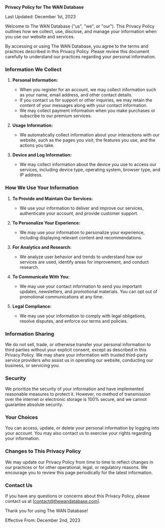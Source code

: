 **Privacy Policy for The WAN Database**

Last Updated: December 1st, 2023

Welcome to The WAN Database ("us", "we", or "our"). This Privacy Policy outlines how we collect, use, disclose, and
manage your information when you use our website and services.

By accessing or using The WAN Database, you agree to the terms and practices described in this Privacy Policy. Please
review this document carefully to understand our practices regarding your personal information.

### Information We Collect

1. **Personal Information:**
    - When you register for an account, we may collect information such as your name, email address, and other contact
      details.
    - If you contact us for support or other inquiries, we may retain the content of your messages along with your
      contact information.
    - We may collect payment information when you make purchases or subscribe to our premium services.

2. **Usage Information:**
    - We automatically collect information about your interactions with our website, such as the pages you visit, the
      features you use, and the actions you take.

3. **Device and Log Information:**
    - We may collect information about the device you use to access our services, including device type, operating
      system, browser type, and IP address.

### How We Use Your Information

1. **To Provide and Maintain Our Services:**
    - We use your information to deliver and improve our services, authenticate your account, and provide customer
      support.

2. **To Personalize Your Experience:**
    - We may use your information to personalize your experience, including displaying relevant content and
      recommendations.

3. **For Analytics and Research:**
    - We analyze user behavior and trends to understand how our services are used, identify areas for improvement, and
      conduct research.

4. **To Communicate With You:**
    - We may use your contact information to send you important updates, newsletters, and promotional materials. You can
      opt out of promotional communications at any time.

5. **Legal Compliance:**
    - We may use your information to comply with legal obligations, resolve disputes, and enforce our terms and
      policies.

### Information Sharing

We do not sell, trade, or otherwise transfer your personal information to third parties without your explicit consent,
except as described in this Privacy Policy. We may share your information with trusted third-party service providers who
assist us in operating our website, conducting our business, or servicing you.

### Security

We prioritize the security of your information and have implemented reasonable measures to protect it. However, no
method of transmission over the internet or electronic storage is 100% secure, and we cannot guarantee absolute
security.

### Your Choices

You can access, update, or delete your personal information by logging into your account. You may also contact us to
exercise your rights regarding your information.

### Changes to This Privacy Policy

We may update our Privacy Policy from time to time to reflect changes in our practices or for other operational, legal,
or regulatory reasons. We encourage you to review this page periodically for the latest information.

### Contact Us

If you have any questions or concerns about this Privacy Policy, please contact us at [contact@thewandatabase.com].

Thank you for using The WAN Database!

Effective From: December 2nd, 2023